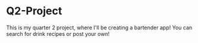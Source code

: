 # Q2-Project
This is my quarter 2 project, where I'll be creating a bartender app! You can search for drink recipes or post your own!

